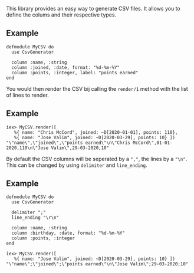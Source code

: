This library provides an easy way to generate CSV files.
It allows you to define the colums and their respective types.

## Example

    defmodule MyCSV do
      use CsvGenerator

      column :name, :string
      column :joined, :date, format: "%d-%m-%Y"
      column :points, :integer, label: "points earned"
    end

You would then render the CSV bij calling the `render/1` method with
the list of lines to render.

## Example

    iex> MyCSV.render([ 
       %{ name: "Chris McCord", joined: ~D[2020-01-01], points: 110},
       %{ name: "Jose Valim", joined: ~D[2020-03-29], points: 10} ])
    "\"name\",\"joined\",\"points earned\"\n\"Chris McCord\",01-01-2020,110\n\"Jose Valim\",29-03-2020,10"

By default the CSV columns will be seperated by a `","`, the lines by a `"\n"`.
This can be changed by using `delimiter` and `line_ending`.

## Example

    defmodule MyCSV do
      use CsvGenerator

      delimiter ";"
      line_ending "\r\n"

      column :name, :string
      column :birthday, :date, format: "%d-%m-%Y"
      column :points, :integer
    end

    iex> MyCSV.render([ 
       %{ name: "Jose Valim", joined: ~D[2020-03-29], points: 10} ])
    "\"name\";\"joined\";\"points earned\"\n\"Jose Valim\";29-03-2020;10"

